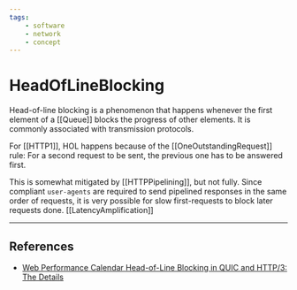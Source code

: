 ```yaml
---
tags:
    - software
    - network
    - concept
---
```


# HeadOfLineBlocking

Head-of-line blocking is a phenomenon that happens whenever the first element of a [[Queue]] blocks the progress of other elements. It is commonly associated with transmission protocols.

For [[HTTP1]], HOL happens because of the [[OneOutstandingRequest]] rule: For a second request to be sent, the previous one has to be answered first.

This is somewhat mitigated by [[HTTPPipelining]], but not fully. Since compliant `user-agents` are required to send pipelined responses in the same order of requests, it is very possible for slow first-requests to block later requests done. [[LatencyAmplification]]

___

## References

- [Web Performance Calendar  Head-of-Line Blocking in QUIC and HTTP/3: The Details](https://calendar.perfplanet.com/2020/head-of-line-blocking-in-quic-and-http-3-the-details/)
